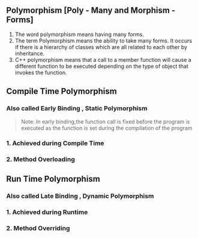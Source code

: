 ## Polymorphism [Poly - Many and Morphism - Forms]

1. The word polymorphism means having many forms.
2. The term Polymorphism means the ability to take many forms. It occurs if there is a hierarchy of classes which are all related to each other by inheritance.
3. C++ polymorphism means that a call to a member function will cause a different function to be executed depending on the type of object that invokes the function.

## Compile Time Polymorphism

### Also called **Early Binding** , **Static Polymorphism**

> Note: In early binding,the function call is fixed before the program is executed as the function is set during the compilation of the program

 ### 1. Achieved during Compile Time
 ### 2. Method Overloading

## Run Time Polymorphism

### Also called **Late Binding** , **Dynamic Polymorphism** 

 ### 1. Achieved during Runtime
 ### 2. Method Overriding

